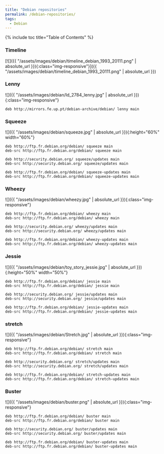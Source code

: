 ```yaml
---
title: "Debian repositories"
permalink: /debian-repositories/
tags:
  - Debian
---
```


{% include toc title="Table of Contents" %}

### Timeline
[![]({{ "/assets/images/debian/timeline_debian_1993_20111.png" | absolute_url }}){:class="img-responsive"}]({{ "/assets/images/debian/timeline_debian_1993_20111.png" | absolute_url }})

### Lenny
![]({{ "/assets/images/debian/Id_2784_lenny.jpg" | absolute_url }}){:class="img-responsive"}

```shell
deb http://mirrors.fe.up.pt/debian-archive/debian/ lenny main
```

### Squeeze
![]({{ "/assets/images/debian/squeeze.jpg" | absolute_url }}){:height="60%" width="60%"}

```shell
deb http://ftp.fr.debian.org/debian/ squeeze main
deb-src http://ftp.fr.debian.org/debian/ squeeze main
 
deb http://security.debian.org/ squeeze/updates main
deb-src http://security.debian.org/ squeeze/updates main
 
deb http://ftp.fr.debian.org/debian/ squeeze-updates main
deb-src http://ftp.fr.debian.org/debian/ squeeze-updates main
```

### Wheezy
![]({{ "/assets/images/debian/wheezy.jpg" | absolute_url }}){:class="img-responsive"}

```shell
deb http://ftp.fr.debian.org/debian/ wheezy main
deb-src http://ftp.fr.debian.org/debian/ wheezy main
 
deb http://security.debian.org/ wheezy/updates main
deb-src http://security.debian.org/ wheezy/updates main
 
deb http://ftp.fr.debian.org/debian/ wheezy-updates main
deb-src http://ftp.fr.debian.org/debian/ wheezy-updates main
```

### Jessie
![]({{ "/assets/images/debian/toy_story_jessie.jpg" | absolute_url }}){:height="50%" width="50%"}

```shell
deb http://ftp.fr.debian.org/debian/ jessie main
deb-src http://ftp.fr.debian.org/debian/ jessie main
 
deb http://security.debian.org/ jessie/updates main
deb-src http://security.debian.org/ jessie/updates main
 
deb http://ftp.fr.debian.org/debian/ jessie-updates main
deb-src http://ftp.fr.debian.org/debian/ jessie-updates main
```

### stretch
![]({{ "/assets/images/debian/Stretch.jpg" | absolute_url }}){:class="img-responsive"}

```shell
deb http://ftp.fr.debian.org/debian/ stretch main
deb-src http://ftp.fr.debian.org/debian/ stretch main
 
deb http://security.debian.org/ stretch/updates main
deb-src http://security.debian.org/ stretch/updates main
 
deb http://ftp.fr.debian.org/debian/ stretch-updates main
deb-src http://ftp.fr.debian.org/debian/ stretch-updates main
```

### Buster
![]({{ "/assets/images/debian/buster.png" | absolute_url }}){:class="img-responsive"}

```shell
deb http://ftp.fr.debian.org/debian/ buster main
deb-src http://ftp.fr.debian.org/debian/ buster main
 
deb http://security.debian.org/ buster/updates main
deb-src http://security.debian.org/ buster/updates main
 
deb http://ftp.fr.debian.org/debian/ buster-updates main
deb-src http://ftp.fr.debian.org/debian/ buster-updates main
```
